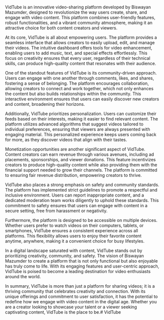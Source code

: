 VidTube is an innovative video-sharing platform developed by Biswayan Mazumder, designed to revolutionize the way users create, share, and engage with video content. This platform combines user-friendly features, robust functionalities, and a vibrant community atmosphere, making it an attractive choice for both content creators and viewers.

At its core, VidTube is all about empowering users. The platform provides a seamless interface that allows creators to easily upload, edit, and manage their videos. The intuitive dashboard offers tools for video enhancement, enabling users to add music, text, and special effects effortlessly. This focus on creativity ensures that every user, regardless of their technical skills, can produce high-quality content that resonates with their audience. 

One of the standout features of VidTube is its community-driven approach. Users can engage with one another through comments, likes, and shares, fostering a sense of belonging. The platform encourages collaboration, allowing creators to connect and work together, which not only enhances the content but also builds relationships within the community. This interactive environment ensures that users can easily discover new creators and content, broadening their horizons.

Additionally, VidTube prioritizes personalization. Users can customize their feeds based on their interests, making it easier to find relevant content. The platform utilizes advanced algorithms that suggest videos tailored to individual preferences, ensuring that viewers are always presented with engaging material. This personalized experience keeps users coming back for more, as they discover videos that align with their tastes.

Monetization opportunities are another significant aspect of VidTube. Content creators can earn revenue through various avenues, including ad placements, sponsorships, and viewer donations. This feature incentivizes creators to produce high-quality content while also providing them with the financial support needed to grow their channels. The platform is committed to ensuring fair revenue distribution, empowering creators to thrive.

VidTube also places a strong emphasis on safety and community standards. The platform has implemented strict guidelines to promote a respectful and inclusive environment. Users can report inappropriate content, and a dedicated moderation team works diligently to uphold these standards. This commitment to safety ensures that users can engage with content in a secure setting, free from harassment or negativity.

Furthermore, the platform is designed to be accessible on multiple devices. Whether users prefer to watch videos on their computers, tablets, or smartphones, VidTube ensures a consistent experience across all platforms. This flexibility allows users to enjoy their favorite content anytime, anywhere, making it a convenient choice for busy lifestyles.

In a digital landscape saturated with content, VidTube stands out by prioritizing creativity, community, and safety. The vision of Biswayan Mazumder to create a platform that is not only functional but also enjoyable has truly come to life. With its engaging features and user-centric approach, VidTube is poised to become a leading destination for video enthusiasts around the world.

In summary, VidTube is more than just a platform for sharing videos; it is a thriving community that celebrates creativity and connection. With its unique offerings and commitment to user satisfaction, it has the potential to redefine how we engage with video content in the digital age. Whether you are a creator looking to showcase your talent or a viewer seeking captivating content, VidTube is the place to be.# VidTube
